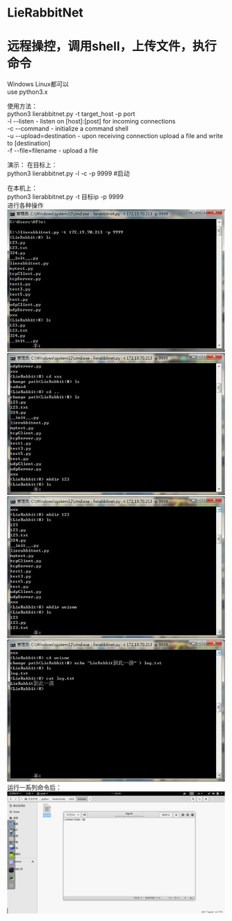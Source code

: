 # LieRabbitNet
远程操控，调用shell，上传文件，执行命令
=======
Windows Linux都可以<br>
use python3.x<br>

使用方法：<br>
python3 lierabbitnet.py -t target_host -p port<br>
-l --listen              - listen on [host]:[post] for incoming connections<br>
-c --command             - initialize a command shell<br>
-u --upload=destination  - upon receiving connection upload a file and write to [destination]<br>
-f --file=filename       - upload a file<br>


演示：
在目标上：<br>
python3 lierabbitnet.py -l -c -p 9999  #启动<br>

在本机上：<br>
python3 lierabbitnet.py -t 目标ip -p 9999<br>
进行各种操作<br>
![img](https://github.com/LieRabbit/LieRabbitNet/blob/master/images/1.jpg)
![img](https://github.com/LieRabbit/LieRabbitNet/blob/master/images/2.jpg)
![img](https://github.com/LieRabbit/LieRabbitNet/blob/master/images/3.jpg)
![img](https://github.com/LieRabbit/LieRabbitNet/blob/master/images/4.jpg)
<br>运行一系列命令后：<br>
![img](https://github.com/LieRabbit/LieRabbitNet/blob/master/images/5.png)



